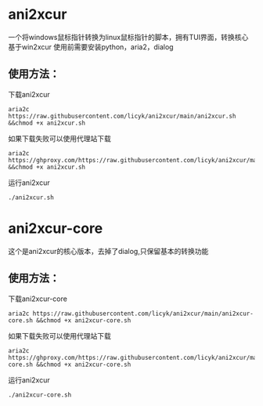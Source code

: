 # ani2xcur
一个将windows鼠标指针转换为linux鼠标指针的脚本，拥有TUI界面，转换核心基于win2xcur
使用前需要安装python，aria2，dialog

## 使用方法：

下载ani2xcur

    aria2c https://raw.githubusercontent.com/licyk/ani2xcur/main/ani2xcur.sh &&chmod +x ani2xcur.sh

如果下载失败可以使用代理站下载

    aria2c https://ghproxy.com/https://raw.githubusercontent.com/licyk/ani2xcur/main/ani2xcur.sh &&chmod +x ani2xcur.sh

运行ani2xcur

    ./ani2xcur.sh

# ani2xcur-core
这个是ani2xcur的核心版本，去掉了dialog,只保留基本的转换功能

## 使用方法：

下载ani2xcur-core

    aria2c https://raw.githubusercontent.com/licyk/ani2xcur/main/ani2xcur-core.sh &&chmod +x ani2xcur-core.sh

如果下载失败可以使用代理站下载

    aria2c https://ghproxy.com/https://raw.githubusercontent.com/licyk/ani2xcur/main/ani2xcur-core.sh &&chmod +x ani2xcur-core.sh

运行ani2xcur

    ./ani2xcur-core.sh